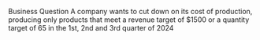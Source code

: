 Business Question
A company wants to cut down on its cost of production, producing only products that meet a revenue target of $1500 or a quantity target of 65 in the 1st, 2nd and 3rd quarter of 2024
